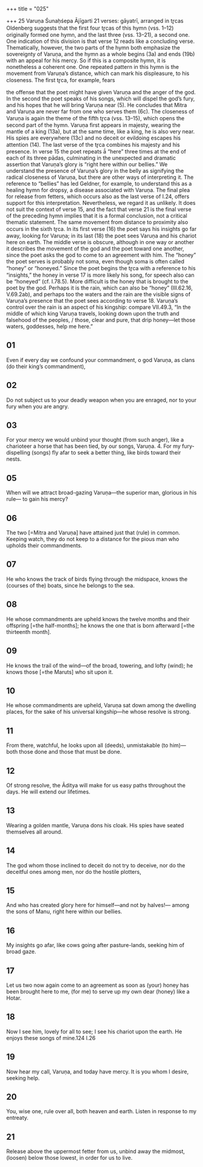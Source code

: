 +++
title = "025"

+++
25
Varuṇa
Śunaḥśepa Ājīgarti
21 verses: gāyatrī, arranged in tr̥cas
Oldenberg suggests that the first four tr̥cas of this hymn (vss. 1–12) originally  formed one hymn, and the last three (vss. 13–21), a second one. One indication of  this division is that verse 12 reads like a concluding verse. Thematically, however,  the two parts of the hymn both emphasize the sovereignty of Varuṇa, and the hymn  as a whole begins (3a) and ends (19b) with an appeal for his mercy. So if this is a  composite hymn, it is nonetheless a coherent one.
One repeated pattern in this hymn is the movement from Varuṇa’s distance,  which can mark his displeasure, to his closeness. The first tr̥ca, for example, fears

the offense that the poet might have given Varuṇa and the anger of the god. In the  second the poet speaks of his songs, which will dispel the god’s fury, and his hopes  that he will bring Varuṇa near (5). He concludes that Mitra and Varuṇa are never  far from one who serves them (6c). The closeness of Varuṇa is again the theme of  the fifth tr̥ca (vss. 13–15), which opens the second part of the hymn. Varuṇa first  appears in majesty, wearing the mantle of a king (13a), but at the same time, like a  king, he is also very near. His spies are everywhere (13c) and no deceit or evildoing  escapes his attention (14). The last verse of the tr̥ca combines his majesty and his  presence. In verse 15 the poet repeats ā́ “here” three times at the end of each of its  three pādas, culminating in the unexpected and dramatic assertion that Varuṇa’s  glory is “right here within our bellies.” We understand the presence of Varuṇa’s  glory in the belly as signifying the radical closeness of Varuṇa, but there are other  ways of interpreting it. The reference to “bellies” has led Geldner, for example, to  understand this as a healing hymn for dropsy, a disease associated with Varuṇa.  The final plea for release from fetters, which occurs also as the last verse of I.24,  offers support for this interpretation. Nevertheless, we regard it as unlikely. It does  not suit the context of verse 15, and the fact that verse 21 is the final verse of  the preceding hymn implies that it is a formal conclusion, not a critical thematic  statement.
The same movement from distance to proximity also occurs in the sixth tr̥ca.  In its first verse (16) the poet says his insights go far away, looking for Varuṇa;  in its last (18) the poet sees Varuṇa and his chariot here on earth. The middle  verse is obscure, although in one way or another it describes the movement of  the god and the poet toward one another, since the poet asks the god to come  to an agreement with him. The “honey” the poet serves is probably not soma,  even though soma is often called “honey” or “honeyed.” Since the poet begins  the tr̥ca with a reference to his “insights,” the honey in verse 17 is more likely his  song, for speech also can be “honeyed” (cf. I.78.5). More difficult is the honey  that is brought to the poet by the god. Perhaps it is the rain, which can also  be “honey” (III.62.16, V.69.2ab), and perhaps too the waters and the rain are  the visible signs of Varuṇa’s presence that the poet sees according to verse 18.  Varuṇa’s control over the rain is an aspect of his kingship: compare VII.49.3,  “In the middle of which king Varuṇa travels, looking down upon the truth and  falsehood of the peoples, / those, clear and pure, that drip honey—let those  waters, goddesses, help me here.”
## 01
Even if every day we confound your commandment, o god Varuṇa, as clans (do their king’s commandment),
## 02
Do not subject us to your deadly weapon when you are enraged,
nor to your fury when you are angry.
## 03
For your mercy we would unbind your thought (from such anger), like a  charioteer a horse that has been tied,
by our songs, Varuṇa. 4. For my fury-dispelling (songs) fly afar to seek a better thing,
like birds toward their nests.
## 05
When will we attract broad-gazing Varuṇa—the superior man, glorious  in his rule—
to gain his mercy?
## 06
The two [=Mitra and Varuṇa] have attained just that (rule) in common.  Keeping watch, they do not keep to a distance
for the pious man who upholds their commandments.
## 07
He who knows the track of birds flying through the midspace,
knows the (courses of the) boats, since he belongs to the sea.
## 08
He whose commandments are upheld knows the twelve months and  their offspring [=the half-months];
he knows the one that is born afterward [=the thirteenth month].
## 09
He knows the trail of the wind—of the broad, towering, and lofty  (wind);
he knows those [=the Maruts] who sit upon it.
## 10
He whose commandments are upheld, Varuṇa sat down among the  dwelling places,
for the sake of his universal kingship—he whose resolve is strong.
## 11
From there, watchful, he looks upon all (deeds), unmistakable
(to him)—
both those done and those that must be done.
## 12
Of strong resolve, the Āditya will make for us easy paths throughout  the days.
He will extend our lifetimes.
## 13
Wearing a golden mantle, Varuṇa dons his cloak.
His spies have seated themselves all around.
## 14
The god whom those inclined to deceit do not try to deceive, nor do the  deceitful ones among men,
nor do the hostile plotters,
## 15
And who has created glory here for himself—and not by halves!— among the sons of Manu,
right here within our bellies.
## 16
My insights go afar, like cows going after pasture-lands,
seeking him of broad gaze.
## 17
Let us two now again come to an agreement as soon as (your) honey  has been brought here to me,
(for me) to serve up my own dear (honey) like a Hotar.
## 18
Now I see him, lovely for all to see; I see his chariot upon the earth. He enjoys these songs of mine.124 I.26
## 19
Now hear my call, Varuṇa, and today have mercy.
It is you whom I desire, seeking help.
## 20
You, wise one, rule over all, both heaven and earth.
Listen in response to my entreaty.
## 21
Release above the uppermost fetter from us, unbind away the midmost, (loosen) below those lowest, in order for us to live.